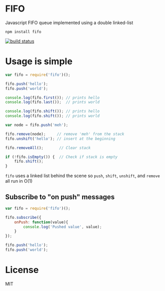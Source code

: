 # FIFO

Javascript FIFO queue implemented using a double linked-list

```
npm install fifo
```

[![build status](http://img.shields.io/travis/mafintosh/fifo.svg?style=flat)](http://travis-ci.org/mafintosh/fifo)

# Usage is simple

``` js
var fifo = require('fifo')();

fifo.push('hello');
fifo.push('world');

console.log(fifo.first()); // prints hello
console.log(fifo.last());  // prints world

console.log(fifo.shift()); // prints hello
console.log(fifo.shift()); // prints world

var node = fifo.push('meh');

fifo.remove(node);     // remove 'meh' from the stack
fifo.unshift('hello'); // insert at the beginning

fifo.removeAll();		// Clear stack

if (!fifo.isEmpty()) {	// Check if stack is empty
	fifo.shift();
}

```

`fifo` uses a linked list behind the scene so `push`, `shift`, `unshift`, and `remove` all run in O(1)

## Subscribe to "on push" messages

``` js
var fifo = require('fifo')();

fifo.subscribe({ 
    onPush: function(value){
        console.log('Pushed value', value);
    }
});

fifo.push('hello');
fifo.push('world');
```

# License

MIT
